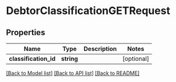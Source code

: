 # DebtorClassificationGETRequest

## Properties
Name | Type | Description | Notes
------------ | ------------- | ------------- | -------------
**classification_id** | **string** |  | [optional] 

[[Back to Model list]](../README.md#documentation-for-models) [[Back to API list]](../README.md#documentation-for-api-endpoints) [[Back to README]](../README.md)


